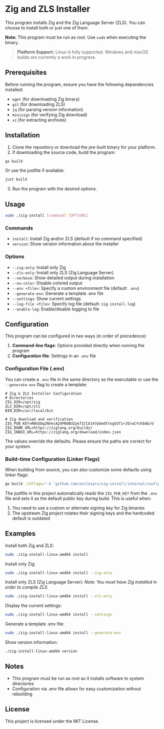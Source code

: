 # Zig and ZLS Installer

This program installs Zig and the Zig Language Server (ZLS). You can choose to install both or just one of them.

**Note:** This program must be run as root. Use `sudo` when executing the binary.

> **Platform Support:** Linux is fully supported. Windows and macOS builds are currently a work in progress.

## Prerequisites

Before running the program, ensure you have the following dependencies installed:

- `wget` (for downloading Zig binary)
- `git` (for downloading ZLS)
- `jq` (for parsing version information)
- `minisign` (for verifying Zig download)
- `xz` (for extracting archives)

## Installation

1. Clone the repository or download the pre-built binary for your platform.
2. If downloading the source code, build the program:

```bash
go build
```

Or use the justfile if available:

```bash
just build
```

3. Run the program with the desired options.

## Usage

```bash
sudo ./zig-install [command] [OPTIONS]
```

### Commands

- `install`: Install Zig and/or ZLS (default if no command specified)
- `version`: Show version information about the installer

### Options

- `--zig-only`: Install only Zig
- `--zls-only`: Install only ZLS (Zig Language Server)
- `--verbose`: Show detailed output during installation
- `--no-color`: Disable colored output
- `--env <file>`: Specify a custom environment file (default: `.env`)
- `--generate-env`: Generate a template .env file
- `--settings`: Show current settings
- `--log-file <file>`: Specify log file (default: `zig-install.log`)
- `--enable-log`: Enable/disable logging to file

## Configuration

This program can be configured in two ways (in order of precedence):

1. **Command-line flags**: Options provided directly when running the program
2. **Configuration file**: Settings in an `.env` file

### Configuration File (.env)

You can create a `.env` file in the same directory as the executable or use the `--generate-env` flag to create a template:

```
# Zig & ZLS Installer Configuration
# Directories
ZIG_DIR=/opt/zig
ZLS_DIR=/opt/zls
BIN_DIR=/usr/local/bin

# Zig download and verification
ZIG_PUB_KEY=RWSGOq2NVecA2UPNdBUZykf1CCb147pkmdtYxgb3Ti+JO/wCYvhbAb/U
ZIG_DOWN_URL=https://ziglang.org/builds/
ZIG_INDEX_URL=https://ziglang.org/download/index.json
```

The values override the defaults. Please ensure the paths are correct for your system.

### Build-time Configuration (Linker Flags)

When building from source, you can also customize some defaults using linker flags:

```bash
go build -ldflags="-X 'github.com/exilesprx/zig-install/internal/config.DefaultZigPubKey=YOUR_KEY'"
```

The justfile in this project automatically reads the `ZIG_PUB_KEY` from the `.env` file and sets it as the default public key during build. This is useful when:

1. You need to use a custom or alternate signing key for Zig binaries
2. The upstream Zig project rotates their signing keys and the hardcoded default is outdated

## Examples

Install both Zig and ZLS:

```bash
sudo ./zig-install-linux-amd64 install
```

Install only Zig:

```bash
sudo ./zig-install-linux-amd64 install --zig-only
```

Install only ZLS (Zig Language Server):
_Note: You must have Zig installed in order to compile ZLS._

```bash
sudo ./zig-install-linux-amd64 install --zls-only
```

Display the current settings:

```bash
sudo ./zig-install-linux-amd64 install --settings
```

Generate a template .env file:

```bash
sudo ./zig-install-linux-amd64 install --generate-env
```

Show version information:

```bash
./zig-install-linux-amd64 version
```

## Notes

- This program must be run as root as it installs software to system directories
- Configuration via .env file allows for easy customization without rebuilding

## License

This project is licensed under the MIT License.
